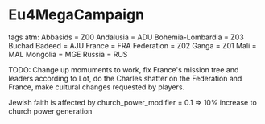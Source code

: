 # Eu4MegaCampaign
 

	
tags atm:
Abbasids = Z00
Andalusia = ADU
Bohemia-Lombardia = Z03
Buchad Badeed = AJU
France = FRA
Federation = Z02
Ganga = Z01
Mali = MAL
Mongolia = MGE
Russia = RUS



TODO: Change up momuments to work, fix France's mission tree and leaders according to Lot, do the Charles shatter on the Federation and France, make cultural changes requested by players.

Jewish faith is affected by church_power_modifier = 0.1  => 10% increase to church power generation